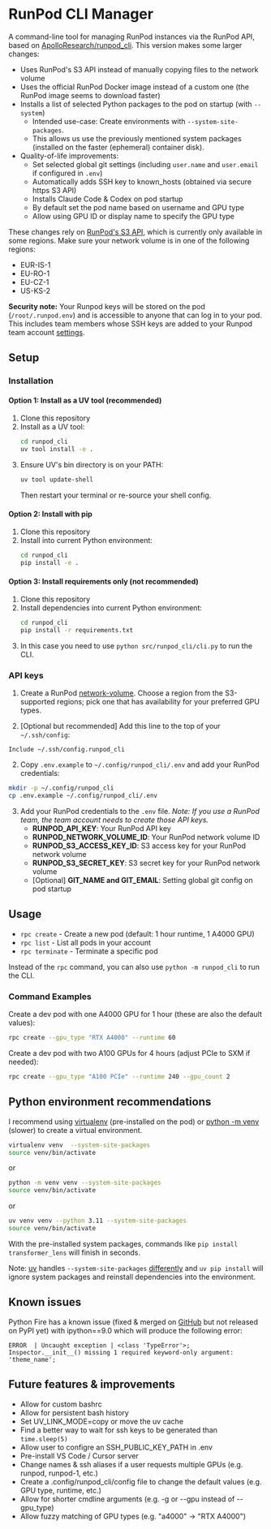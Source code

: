 # RunPod CLI Manager

A command-line tool for managing RunPod instances via the RunPod API, based on 
[ApolloResearch/runpod_cli](https://github.com/ApolloResearch/runpod_cli). This
version makes some larger changes:
- Uses RunPod's S3 API instead of manually copying files to the network volume
- Uses the official RunPod Docker image instead of a custom one (the RunPod image seems to download faster)
- Installs a list of selected Python packages to the pod on startup (with `--system`)
  - Intended use-case: Create environments with `--system-site-packages`.
  - This allows us use the previously mentioned system packages (installed on the faster (ephemeral) container disk).
- Quality-of-life improvements:
  - Set selected global git settings (including `user.name` and `user.email` if configured in `.env`)
  - Automatically adds SSH key to known_hosts (obtained via secure https S3 API)
  - Installs Claude Code & Codex on pod startup
  - By default set the pod name based on username and GPU type
  - Allow using GPU ID or display name to specify the GPU type

These changes rely on [RunPod's S3 API](https://docs.runpod.io/serverless/storage/s3-api), which is currently only available in some regions. Make sure your network volume is in one of the following regions:
- EUR-IS-1
- EU-RO-1
- EU-CZ-1
- US-KS-2


**Security note:** Your Runpod keys will be stored on the pod (`/root/.runpod.env`) and is accessible to anyone that can log in to your pod. This includes team members whose SSH keys are added to your Runpod team account [settings](https://console.runpod.io/user/settings).

## Setup

### Installation

#### Option 1: Install as a UV tool (recommended)

1. Clone this repository
2. Install as a UV tool:
   ```bash
   cd runpod_cli
   uv tool install -e .
   ```
3. Ensure UV's bin directory is on your PATH:
   ```bash
   uv tool update-shell
   ```
   Then restart your terminal or re-source your shell config.

#### Option 2: Install with pip

1. Clone this repository
2. Install into current Python environment:
   ```bash
   cd runpod_cli
   pip install -e .
   ```

#### Option 3: Install requirements only (not recommended)

1. Clone this repository
2. Install dependencies into current Python environment:
   ```bash
   cd runpod_cli
   pip install -r requirements.txt
   ```
3. In this case you need to use `python src/runpod_cli/cli.py` to run the CLI.

### API keys

1. Create a RunPod [network-volume](https://docs.runpod.io/pods/storage/create-network-volumes). Choose a region from the S3-supported regions; pick one that has availability for your preferred GPU types.

2. [Optional but recommended] Add this line to the top of your `~/.ssh/config`:
```
Include ~/.ssh/config.runpod_cli
```

2. Copy `.env.example` to `~/.config/runpod_cli/.env` and add your RunPod credentials:
```bash
mkdir -p ~/.config/runpod_cli
cp .env.example ~/.config/runpod_cli/.env
```

3. Add your RunPod credentials to the `.env` file. *Note: If you use a RunPod team, the team account needs to create those API keys.*
   - **RUNPOD_API_KEY**: Your RunPod API key
   - **RUNPOD_NETWORK_VOLUME_ID**: Your RunPod network volume ID
   - **RUNPOD_S3_ACCESS_KEY_ID**: S3 access key for your RunPod network volume
   - **RUNPOD_S3_SECRET_KEY**: S3 secret key for your RunPod network volume
   - [Optional] **GIT_NAME and GIT_EMAIL**: Setting global git config on pod startup

## Usage
* `rpc create` - Create a new pod (default: 1 hour runtime, 1 A4000 GPU)
* `rpc list` - List all pods in your account
* `rpc terminate` - Terminate a specific pod

Instead of the `rpc` command, you can also use `python -m runpod_cli` to run the CLI.

### Command Examples
Create a dev pod with one A4000 GPU for 1 hour (these are also the default values):

```bash
rpc create --gpu_type "RTX A4000" --runtime 60
```

Create a dev pod with two A100 GPUs for 4 hours (adjust PCIe to SXM if needed):
```bash
rpc create --gpu_type "A100 PCIe" --runtime 240 --gpu_count 2
```

## Python environment recommendations

I recommend using [virtualenv](https://virtualenv.pypa.io/en/latest/) (pre-installed on the pod)
or [python -m venv](https://docs.python.org/3/library/venv.html) (slower) to create a virtual environment.
```bash
virtualenv venv  --system-site-packages
source venv/bin/activate
```
or
```bash
python -m venv venv --system-site-packages
source venv/bin/activate
```
or
```bash
uv venv venv --python 3.11 --system-site-packages
source venv/bin/activate
```
With the pre-installed system packages, commands like `pip install transformer_lens` will finish in seconds.

Note: [uv](https://docs.astral.sh/uv/) handles `--system-site-packages`
[differently](https://docs.astral.sh/uv/reference/cli/#uv-venv--system-site-packages)
and `uv pip install` will ignore system packages and reinstall dependencies
into the environment.


## Known issues
Python Fire has a known issue (fixed & merged on [GitHub](https://github.com/google/python-fire/pull/588/files) but not released on PyPI yet)
with ipython==9.0 which will produce the following error:
```
ERROR  | Uncaught exception | <class 'TypeError'>; Inspector.__init__() missing 1 required keyword-only argument: 'theme_name';
```

## Future features & improvements
- Allow for custom bashrc
- Allow for persistent bash history
- Set UV_LINK_MODE=copy or move the uv cache
- Find a better way to wait for ssh keys to be generated than `time.sleep(5)`
- Allow user to configre an SSH_PUBLIC_KEY_PATH in .env
- Pre-install VS Code / Cursor server
- Change names & ssh aliases if a user requests multiple GPUs (e.g. runpod, runpod-1, etc.)
- Create a .config/runpod_cli/config file to change the default values (e.g. GPU type, runtime, etc.)
- Allow for shorter cmdline arguments (e.g. -g or --gpu instead of --gpu_type)
- Allow fuzzy matching of GPU types (e.g. "a4000" -> "RTX A4000")